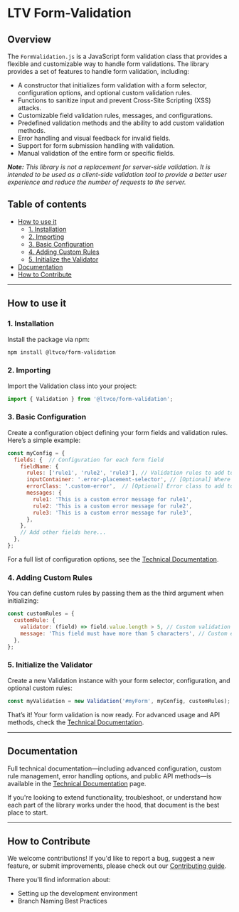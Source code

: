 # LTV Form-Validation

## Overview

The `FormValidation.js` is a JavaScript form validation class that provides a flexible and customizable way to handle form validations. The library provides a set of features to handle form validation, including:

- A constructor that initializes form validation with a form selector, configuration options, and optional custom validation rules.
- Functions to sanitize input and prevent Cross-Site Scripting (XSS) attacks.
- Customizable field validation rules, messages, and configurations.
- Predefined validation methods and the ability to add custom validation methods.
- Error handling and visual feedback for invalid fields.
- Support for form submission handling with validation.
- Manual validation of the entire form or specific fields.

**_Note:_** _This library is not a replacement for server-side validation. It is intended to be used as a client-side validation tool to provide a better user experience and reduce the number of requests to the server._

## Table of contents

- [How to use it](#how-to-use-it)
  - [1. Installation](#1-installation)
  - [2. Importing](#2-importing)
  - [3. Basic Configuration](#3-basic-configuration)
  - [4. Adding Custom Rules](#4-adding-custom-rules)
  - [5. Initialize the Validator](#5-initialize-the-validator)
- [Documentation](#documentation)
- [How to Contribute](#how-to-contribute)

---

## How to use it

### 1. Installation

Install the package via npm:

```bash
npm install @ltvco/form-validation
```

### 2. Importing

Import the Validation class into your project:

```js
import { Validation } from '@ltvco/form-validation';
```

### 3. Basic Configuration

Create a configuration object defining your form fields and validation rules. Here’s a simple example:

```js
const myConfig = {
  fields: {  // Configuration for each form field
    fieldName: {
      rules: ['rule1', 'rule2', 'rule3'], // Validation rules to add to the field
      inputContainer: '.error-placement-selector', // [Optional] Where to add the errorClass
      errorClass: '.custom-error',  // [Optional] Error class to add to the inputContainer element
      messages: {
        rule1: 'This is a custom error message for rule1',
        rule2: 'This is a custom error message for rule2',
        rule3: 'This is a custom error message for rule3',
      },
    },
    // Add other fields here...
  },
};
```

For a full list of configuration options, see the [Technical Documentation](docs/index.md).

### 4. Adding Custom Rules

You can define custom rules by passing them as the third argument when initializing:

```js
const customRules = {
  customRule: {
    validator: (field) => field.value.length > 5, // Custom validation function
    message: 'This field must have more than 5 characters', // Custom error message
  },
};
```

### 5. Initialize the Validator

Create a new Validation instance with your form selector, configuration, and optional custom rules:

```js
const myValidation = new Validation('#myForm', myConfig, customRules);
```

That’s it! Your form validation is now ready. For advanced usage and API methods, check the [Technical Documentation](docs/index.md).

---

## Documentation

Full technical documentation—including advanced configuration, custom rule management, error handling options, and public API methods—is available in the [Technical Documentation](docs/index.md) page.

If you're looking to extend functionality, troubleshoot, or understand how each part of the library works under the hood, that document is the best place to start.

---

## How to Contribute

We welcome contributions! If you'd like to report a bug, suggest a new feature, or submit improvements, please check out our [Contributing guide](CONTRIBUTING.md).

There you'll find information about:
- Setting up the development environment
- Branch Naming Best Practices
